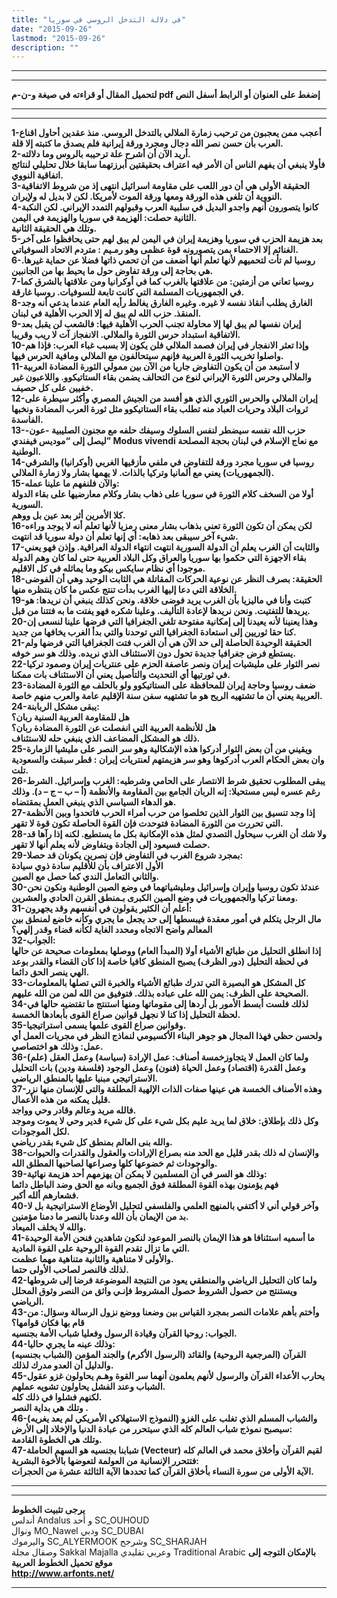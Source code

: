 ```yaml
---
title: "في دلالة التدخل الروسي في سوريا"
date: "2015-09-26"
lastmod: "2015-09-26"
description: ""
---
```

---

---

**لتحميل المقال أو قراءته في صيغة و-ن-م pdf إضغط على العنوان أو الرابط أسفل النص**

---



---

**1-أعجب ممن يعجبون من ترحيب زمارة الملالي بالتدخل الروسي. منذ عقدين أحاول اقناع العرب بأن حسن نصر الله دجال ومجرد ورقة إيرانية فلم يصدق ما كتبته إلا قلة.  
2-أريد الآن أن أشرح علة ترحيبه بالروس وما دلالته.  
فأولا ينبغي أن يفهم الناس أن الأمر فيه اعتراف بحقيقتين أبرزتهما سابقا خلال تحليلي لنتائج اتفاقية النووي.  
3-الحقيقة الأولى هي أن دور اللعب على مقاومة اسرائيل انتهى إذ من شروط الاتفاقية النووية أن تلغى هذه الورقة ومعها ورقة الموت لأمريكا. لكن لا بديل له ولإيران.  
4-كانوا يتصورون أنهم واجدو البديل في سلبية العرب وقبولهم التمدد الإيراني. لكن النكبة الثانية حصلت: الهزيمة في سوريا والهزيمة في اليمن.  
وتلك هي الحقيقة الثانية.  
5-بعد هزيمة الحزب في سوريا وهزيمة إيران في اليمن لم يبق لهم حتى يحافظوا على آخر الغنائم إلا الاحتماء بمن يتصورونه قوة عظمى وهو رمـيم : متردم الاتحاد السوفياتي.  
6-روسيا لم تأت لتحميهم لأنها تعلم أنها أضعف من أن تحمي ذاتها فضلا عن حماية غيرها. هي بحاجة إلى ورقة تفاوض حول ما يحيط بها من الجانبين.  
7-روسيا تعاني من أزمتين: من علاقتها بالغرب كما في أوكرانيا ومن علاقتها بالشرق كما في الجمهوريات المسلمة التي كانت تابعة للسوفيات. روسيا غارقة.  
8-الغارق يطلب أنقاذ نفسه لا غيره. وغيره الغارق يغالط رأيه العام عندما يدعي أنه وجد المنقذ. حزب الله لم يبق له إلا الحرب الأهلية في لبنان.  
9-إيران نفسها لم يبق لها إلا محاولة تجنب الحرب الأهلية فيها: فالشعب لن يقبل بعد الاتفاقية استبداد حرس الثورة والملالي. الانفجاز آت لا ريب وقريبا.  
10-وإذا تعثر الانفجار في إيران فصمد الملالي فلن يكون إلا بسبب غباء العرب: فإذا هم واصلوا تخريب الثورة العربية فإنهم سيتحالفون مع الملالي ومافية الحرس فيها.  
11-لا أستبعد من أن يكون التفاوض جاريا من الآن بين ممولي الثورة المضادة العربية والملالي وحرس الثورة الإيراني لنوع من التحالف يضمن بقاء الستاتيكوو. واللاعبون غير خفيين على كل حصيف.  
12-إيران الملالي والحرس الثوري الذي هو أفسد من الجيش المصري وأكثر سيطرة على ثروات البلاد وحريات العباد منه تطلب بقاء الستاتيكوو مثل ثورة العرب المضادة ونخبها الفاسدة.  
13-حزب الله نفسه سيضطر لنفس السلوك وسيفك حلفه مع مجنون الصليبية -عون- ليصل إلى “موديس فيفندي” Modus vivendi مع نعاج الإسلام في لبنان بحجة المصلحة الوطنية.  
14-روسيا في سوريا مجرد ورقة للتفاوض في ملفي مأزقيها الغربي (أوكرانيا) والشرقي (الجمهوريات) يعني مع ألمانيا وتركيا بالذات. لا يهمها بشار ولا زمارة الملالي.  
15-والآن فلنفهم ما علينا عمله:  
أولا من السخف كلام الثورة في سوريا على ذهاب بشار وكلام معارضيها على بقاء الدولة السورية.  
كلا الأمرين أثر بعد عين بل ووهم.  
16-لكن يمكن أن تكون الثورة تعني بذهاب بشار معنى رمزيا لأنها تعلم أنه لا يوجد وراءه شيء آخر سيبقى بعد ذهابه: أي إنها تعلم أن دولة سوريا قد انتهت.  
17-والثابت أن الغرب يعلم أن الدولة السورية انتهت انتهاء الدولة العراقية. وإذن فهو يعني بقاء الاجهزة التي حكموا بها سوريا والعراق وكل البلاد العربية حتى لما كان وهم الدولة موجودا أي نظام سايكس بيكو وما يماثله في كل الاقليم.  
18-الحقيقة: بصرف النظر عن نوعية الحركات المقاتلة هي الثابت الوحيد وهي أن الفوضى الخلاقة التي دعا إليها الغرب بدأت تنتج عكس ما كان ينتظره منها.  
19-كتبت وأنا في ماليزيا بأن الغرب يريد فوضى خلاقة. ونحن كذلك ينبغي أن نريدها: هو يريدها للتفتيت. ونحن نريدها لإعادة التأليف. وعلينا شكره فهو يفتت ما به فتتنا من قبل.  
20-وهذا يعنينا لأنه يعيدنا إلى إمكانية مفتوحة تلغي الجغرافيا التي فرضها علينا لنسعى إن كنا حقا ثوريين إلى استعادة الجغرافيا التي توحدنا والتي بدأ الغرب يخافها من جديد.  
21-الحقيقة الوحيدة الحاصلة إلى حد الآن هي أن الغرب فتت الجغرافيا التي فرضها ولم يستطع فرض جغرافيا جديدة تحول دون الاستئناف الذي نريده. وذلك هو سر خوفه.  
22-نصر الثوار على مليشيات إيران ونصر عاصفة الحزم على عنتريات إيران وصمود تركيا في ثورتيها أي التحديث والتأصيل يعني أن الاستئناف بات ممكنا.  
23-ضعف روسيا وحاجة إيران للمحافظة على الستاتيكوو ولو بالحلف مع الثورة المضادة العربية يعني أن ما تشتهيه الريح هو ما تشتهيه سفن سنة الإقليم عامة والعرب منهم خاصة.  
24-يبقى مشكل الربابنة:  
هل للمقاومة العربية السنية ربان؟  
هل للأنظمة العربية التي انفصلت عن الثورة المضادة ربان؟  
ذلك هو المشكل المضاعف الذي ينبغي حله للاستئناف.  
25-ويقيني من أن بعض الثوار أدركوا هذه الإشكالية وهو سر النصر على مليشيا الزمارة وان بعض الحكام العرب أدركوها وهو سر هزيمتهم لعنتريات إيران : قطر سبقت والسعودية تلت.  
26-يبقى المطلوب تحقيق شرط الانتصار على الحامي وشرطيه: الغرب وإسرائيل. الشرط رغم عسره ليس مستحيلا: إنه الربان الجامع بين المقاومة والأنظمة (أ – ب – ج – د). وذلك هو الدهاء السياسي الذي ينبغي العمل بمقتضاه.  
27-إذا وجد تنسيق بين الثوار الذين تخلصوا من حرب أمراء الحرب فاتحدوا وبين الأنظمة التي تحررت من الثورة المضادة فتوحدت فإن القوة الحاصلة تكون قوة لا تقهر.  
28-ولا شك أن الغرب سيحاول التصدي لمثل هذه الإمكانية بكل ما يستطيع. لكنه إذا رآها قد حصلت فسيعود إلى الجادة ويتفاوض لأنه يعلم أنها لا تقهر.  
29-بمجرد شروع الغرب في التفاوض فإن نصرين يكونان قد حصلا:  
الأول الاعتراف بأن للأقليم سادة ذوي سيادة  
والثاني التعامل الندي كما حصل مع الصين.  
30-عندئذ تكون روسيا وإيران وإسرائيل ومليشياتهما في وضع الصين الوطنية ونكون نحن ومعنا تركيا والجمهوريات في وضع الصين الكبرى بـمنطق القرن الحادي والعشرين.  
31-أعلم أن الكثير يقولون في أنفسهم وقد يجهرون:  
مال الرجل يتكلم في أمور معقدة فيبسطها إلى حد يجعل ما يجري وكأنه خاضع لمنطق بين المعالم واضح الاتجاه ومحدد الغاية لكأنه قضاء وقدر إلهي؟  
32-الجواب:  
إذا انطلق التحليل من طبائع الأشياء أولا (المبدأ العام) ووصلها بمعلومات صحيحة عن حالها في لحظة التحليل (دور الظرف) يصبح المنطق كافيا خاصة إذا كان القضاء والقدر بوعد الهي ينصر الحق دائما.  
33-كل المشكل هو البصيرة التي تدرك طبائع الأشياء والخبرة التي تصلها بالمعلومات الصحيحة على الظرف: يمن الله على عباده بذلك. فتوفيق من الله لمن من الله عليهم.  
34-لذلك فلست أبسط الأمور بل أردها إلى مقوماتها ومنها استنتج ما تقتضيه حالها في لحظة التحليل إذا كنا لا نجهل قوانين صراع القوى بأبعادها الخمسة.  
35-وقوانين صراع القوى علمها يسمى استراتيجيا.  
ولحسن حظي فهذا المجال هو جوهر البناء الأكسيومي لنماذج النظر في مجريات العمل أي عمل: وذلك هو اختصاصي.  
36-ولما كان العمل لا يتجاوزخمسة أصناف: عمل الإرادة (سياسة) وعمل العقل (علم) وعمل القدرة (اقتصاد) وعمل الحياة (فنون) وعمل الوجود (فلسفة ودين) بات التحليل الاستراتيجي مبنيا عليها بالمنطق الرياضي.  
37-وهذه الأصناف الخمسة هي عينها صفات الذات الإلهية المطلقة والتي للإنسان منها نزر قليل يمكنه من هذه الأعمال.  
فالله مريد وعالم وقادر وحي وواجد.  
وكل ذلك بإطلاق: خلاق لما يريد عليم بكل شيء على كل شيء قدير وحي لا يموت وموجد لكل الموجودات.  
والله بنى العالم بمنطق كل شيء بقدر رياضي.  
38-والإنسان له ذلك بقدر قليل مع الحد منه بصراع الإرادات والعقول والقدرات والحيوات والوجودات ثم خضوعها كلها وصراعها لصاحبها المطلق الله.  
39-وذلك هو السر في أن المسلمين لا يمكن أن يهزمهم أحد هزيمة نهائية:  
فهم يؤمنون بهذه القوة المطلقة فوق الجميع وبانه مع الحق وضد الباطل دائما  
فشعارهم ألله أكبر.  
40-وآخر قولي أني لا أكتفي بالمنهج العلمي والفلسفي لتحليل الأوضاع الاستراتيجية بل لا بد من الإيمان بأن الله وعدنا بالنصر ما دمنا مؤمنين.  
والله لا يخلف الميعاد.  
41-ما أسميه استئنافا هو هذا الإيمان بالنصر الموعود لنكون شاهدين فنحن الأمة الوحيدة التي ما تزال تقدم القوة الروحية على القوة المادية.  
والأولى لا متناهية والثانية متناهية مهما عظمت.  
لذلك فالنصر لصاحب الأولى حتما.  
42-ولما كان التحليل الرياضي والمنطقي يعود من النتيجة الموضوعة فرضا إلى شروطها ويستنتج من حصول الشروط حصول المشروط فإنـي واثق من النصر وثوق المحلل الرياضي.  
43-وأختم بأهم علامات النصر بمجرد القياس بين وضعنا ووضع نزول الرسالة وسؤال: من قام بها فكان قوامها؟  
الجواب: روحيا القرآن وقيادة الرسول وفعليا شباب الأمة بجنسيه.  
44-وذلك عينه ما يجري حاليا:  
القرآن (المرجعية الروحية) والقائد (الرسول الأكرم) والجند المؤمن (الشباب بجنسيه) والدليل أن العدو مدرك لذلك.  
45-يحارب الأعداء القرآن والرسول لأنهم يعلمون أنهما سر القوة وهـم يحاولون غزو عقول الشباب وعند الفشل يحاولون تشويه عملهم.  
لكنهم فشلوا في ذلك كله.  
وتلك هي بداية النصر .  
46-والشباب المسلم الذي تغلب على الغزو (النموذج الاستهلاكي الأمريكي لم يعد يغريه) سيصبح نموذج شباب العالم كله الذي سيتحرر من عبادة الدنيا والإخلاد إلى الأرض:  
وتلك هي الخطوة القادمة.  
47-شبابنا بجنسيه هو السهم الحاملة (Vecteur) لقيم القرآن وأخلاق محمد في العالم كله فتتحرر الإنسانية من العولمة لتعوضها بالأخوة البشرية:  
الآية الأولى من سورة النساء بأخلاق القرآن كما تحددها الآية الثالثة عشرة من الحجرات.**

---

---

**يرجى تثبيت الخطوط**   
 أندلس Andalus  و أحد SC\_OUHOUD  
 ونوال MO\_Nawel  ودبي SC\_DUBAI   
 واليرموك SC\_ALYERMOOK  وشرجح SC\_SHARJAH   
 وصقال مجلة Sakkal Majalla وعربي تقليدي Traditional Arabic  **بالإمكان التوجه إلى موقع تحميل الخطوط العربية  
 http://www.arfonts.net/**

---

###